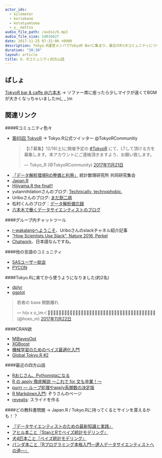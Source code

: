 ```yaml
---
actor_ids:
  - kilometer
  - koriakane
  - kotatyamtema 
  - y__mattsu
audio_file_path: /audio/6.mp3
audio_file_size: 14016627
date: 2017-11-25 07:32:00 +0900
description: Tokyo.R運営メンバでTokyoR Barに集まり、最近のRとRコミュニティについてお喋りしました。
duration: "38:30" 
layout: article
title: 6. Rコミュニティ四方山話
---
```


## ばしょ

[TokyoR bar & caffe @六本木](http://tokyor.bar/)
	→ ソファー席に座ったら少しマイクが遠くてBGMが大きくなっちゃいましたm(_ _ )m

## 関連リンク

####Rコミュニティ色々

- [第65回 TokyoR]()
	→ Tokyo.R公式ツイッター @TokyoRCommunitiy
	<blockquote class="twitter-tweet" data-lang="ja"><p lang="ja" dir="ltr">【LT募集】12/16(土)に開催予定の <a href="https://twitter.com/hashtag/TokyoR?src=hash&amp;ref_src=twsrc%5Etfw">#TokyoR</a> にて、LTして頂ける方を募集します。本アカウントにご連絡頂きますよう、お願い致します。</p>&mdash; Tokyo_R (@TokyoRCommunity) <a href="https://twitter.com/TokyoRCommunity/status/932926913697300480?ref_src=twsrc%5Etfw">2017年11月21日</a></blockquote>
<script async src="https://platform.twitter.com/widgets.js" charset="utf-8"></script>

- [「データ解析環境Rの整備と利用」](https://prs.ism.ac.jp/useRjp/hiki.cgi?2017%C7%AF%C5%D9+%A5%C7%A1%BC%A5%BF%B2%F2%C0%CF%B4%C4%B6%ADR%A4%CE%C0%B0%C8%F7%A4%C8%CD%F8%CD%D1) 統計数理研究所 共同研究集会
- [Japan.R](http://japanr.net/)
- [Hijiyama.R the final!!](https://atnd.org/events/90406)
- yutannihilationさんのブログ: [Technically, technophobic.](http://notchained.hatenablog.com/)
- Uriboさんのブログ: [まだ厨二病](http://uribo.hatenablog.com/)
- 松村くんのブログ：[データ解析備忘録](http://y-mattu.hatenablog.com/)
- [六本木で働くデータサイエンティストのブログ](http://tjo.hatenablog.com/)

####グループ内チャットツール
- [r-wakalangへようこそ](https://qiita.com/uri/items/5583e91bb5301ed5a4ba)、Uriboさんのslackチャネル紹介記事
- ["How Scientists Use Slack", Nature 2016, Perkel](http://www.nature.com/news/how-scientists-use-slack-1.21228)
- [Chatwork](https://go.chatwork.com/ja/)、日本語なんですね。


####他の言語のコミュニティ
- [SASユーザー総会](https://www.sas.com/ja_jp/usergroups.html)
- [PYCON](https://www.pycon.jp/)

####Tokyo.Rに来てから使うようになりました(約2名)
- [dplyr](http://dplyr.tidyverse.org/)
- [ggplot](http://ggplot2.tidyverse.org/)

<blockquote class="twitter-tweet" data-lang="ja"><p lang="ja" dir="ltr">若者の base 関数離れ</p>&mdash; h(o x o_)m＜🙇🙇🙇🙇🙇🙇🙇🙇🙇🙇🙇🙇🙇🙇🙇🙇🙇🙇🙇🙇🙇🙇🙇🙇🙇🙇🙇🙇🙇🙇🙇🙇🙇🙇🙇🙇🙇🙇🙇 (@hoxo_m) <a href="https://twitter.com/hoxo_m/status/933166142750724096?ref_src=twsrc%5Etfw">2017年11月22日</a></blockquote>
<script async src="https://platform.twitter.com/widgets.js" charset="utf-8"></script>


####CRAN欲
- [MlBayesOpt](https://github.com/ymattu/MlBayesOpt)
- [XGBoost](https://qiita.com/yh0sh/items/1df89b12a8dcd15bd5aa)
- [機械学習のためのベイズ最適化入門 ](https://www.slideshare.net/hoxo_m/ss-77421091?ref=http://y-mattu.hatenablog.com/)
- [Global Tokyo.R #2 ](https://japanr.connpass.com/event/54006/)

####最近の四方山話
- [Rおじさん、Pythonistaになる](http://uribo.hatenablog.com/entry/2017/07/16/100253)
- [R の apply 徹底解説 〜これで for 文も卒業！〜](https://abicky.net/2012/04/25/090953/)
- [purrr — ループ処理やapply系関数の決定版 ](https://heavywatal.github.io/rstats/purrr.html)
- [R Markdown入門](https://kazutan.github.io/kazutanR/Rmd_intro.html): ぞうさんのページ
- [revealjs](http://rmarkdown.rstudio.com/revealjs_presentation_format.html): スライドを作る

####どの教科書問題
→ Japan.R / Tokyo.Rに持ってくるとサインを貰えるかも！？
- [『データサイエンティストのための最新知識と実践』 ](https://www.amazon.co.jp/dp/B073GTHY1B)
- [アヒル本こと『StanとRでベイズ統計モデリング』](http://www.kyoritsu-pub.co.jp/bookdetail/9784320112421)
- [犬4匹本こと『ベイズ統計モデリング』](https://www.amazon.co.jp/dp/4320113160)
- [パンダ本こと『Rプログラミング本格入門―達人データサイエンティストへの道―』](http://www.kyoritsu-pub.co.jp/bookdetail/9784320124264)


